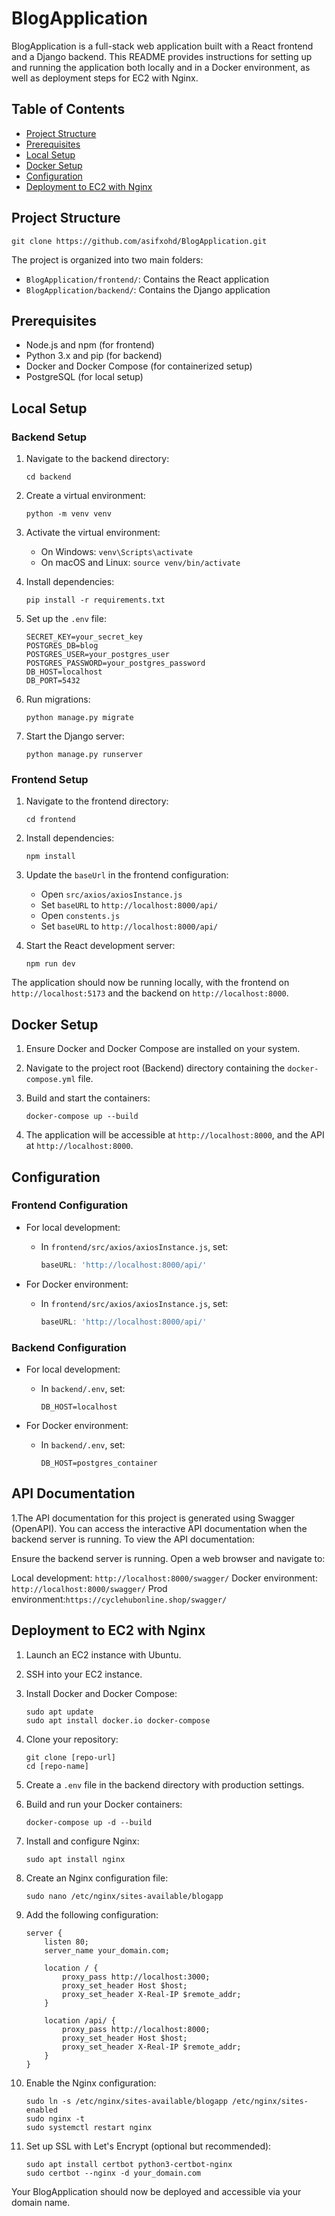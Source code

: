 # BlogApplication

BlogApplication is a full-stack web application built with a React frontend and a Django backend. This README provides instructions for setting up and running the application both locally and in a Docker environment, as well as deployment steps for EC2 with Nginx.

## Table of Contents
- [Project Structure](#project-structure)
- [Prerequisites](#prerequisites)
- [Local Setup](#local-setup)
- [Docker Setup](#docker-setup)
- [Configuration](#configuration)
- [Deployment to EC2 with Nginx](#deployment-to-ec2-with-nginx)

## Project Structure

``` git clone https://github.com/asifxohd/BlogApplication.git ```

The project is organized into two main folders:
- `BlogApplication/frontend/`: Contains the React application
- `BlogApplication/backend/`: Contains the Django application

## Prerequisites

- Node.js and npm (for frontend)
- Python 3.x and pip (for backend)
- Docker and Docker Compose (for containerized setup)
- PostgreSQL (for local setup)

## Local Setup

### Backend Setup

1. Navigate to the backend directory:
   ```
   cd backend
   ```

2. Create a virtual environment:
   ```
   python -m venv venv
   ```

3. Activate the virtual environment:
   - On Windows: `venv\Scripts\activate`
   - On macOS and Linux: `source venv/bin/activate`

4. Install dependencies:
   ```
   pip install -r requirements.txt
   ```

5. Set up the `.env` file:
   ```
   SECRET_KEY=your_secret_key
   POSTGRES_DB=blog
   POSTGRES_USER=your_postgres_user
   POSTGRES_PASSWORD=your_postgres_password
   DB_HOST=localhost
   DB_PORT=5432
   ```

6. Run migrations:
   ```
   python manage.py migrate
   ```

7. Start the Django server:
   ```
   python manage.py runserver
   ```

### Frontend Setup

1. Navigate to the frontend directory:
   ```
   cd frontend
   ```

2. Install dependencies:
   ```
   npm install
   ```

3. Update the `baseUrl` in the frontend configuration:
   - Open `src/axios/axiosInstance.js`
   - Set `baseURL` to `http://localhost:8000/api/`
   - Open `constents.js`
   - Set `baseURL` to `http://localhost:8000/api/`


4. Start the React development server:
   ```
   npm run dev
   ```

The application should now be running locally, with the frontend on `http://localhost:5173` and the backend on `http://localhost:8000`.

## Docker Setup

1. Ensure Docker and Docker Compose are installed on your system.

2. Navigate to the project root (Backend) directory containing the `docker-compose.yml` file.

3. Build and start the containers:
   ```
   docker-compose up --build
   ```

4. The application will be accessible at `http://localhost:8000`, and the API at `http://localhost:8000`.

## Configuration

### Frontend Configuration

- For local development:
  - In `frontend/src/axios/axiosInstance.js`, set:
    ```javascript
    baseURL: 'http://localhost:8000/api/'
    ```

- For Docker environment:
  - In `frontend/src/axios/axiosInstance.js`, set:
    ```javascript
    baseURL: 'http://localhost:8000/api/'
    ```

### Backend Configuration

- For local development:
  - In `backend/.env`, set:
    ```
    DB_HOST=localhost
    ```

- For Docker environment:
  - In `backend/.env`, set:
    ```
    DB_HOST=postgres_container
    ```


## API Documentation

1.The API documentation for this project is generated using Swagger (OpenAPI). You can access the interactive API documentation when the backend server is running.
To view the API documentation:

Ensure the backend server is running.
Open a web browser and navigate to:

Local development: ```http://localhost:8000/swagger/```
Docker environment:``` http://localhost:8000/swagger/```
Prod environment:```https://cyclehubonline.shop/swagger/```



## Deployment to EC2 with Nginx

1. Launch an EC2 instance with Ubuntu.

2. SSH into your EC2 instance.

3. Install Docker and Docker Compose:
   ```
   sudo apt update
   sudo apt install docker.io docker-compose
   ```

4. Clone your repository:
   ```
   git clone [repo-url]
   cd [repo-name]
   ```

5. Create a `.env` file in the backend directory with production settings.

6. Build and run your Docker containers:
   ```
   docker-compose up -d --build
   ```

7. Install and configure Nginx:
   ```
   sudo apt install nginx
   ```

8. Create an Nginx configuration file:
   ```
   sudo nano /etc/nginx/sites-available/blogapp
   ```

9. Add the following configuration:
   ```nginx
   server {
       listen 80;
       server_name your_domain.com;

       location / {
           proxy_pass http://localhost:3000;
           proxy_set_header Host $host;
           proxy_set_header X-Real-IP $remote_addr;
       }

       location /api/ {
           proxy_pass http://localhost:8000;
           proxy_set_header Host $host;
           proxy_set_header X-Real-IP $remote_addr;
       }
   }
   ```

10. Enable the Nginx configuration:
    ```
    sudo ln -s /etc/nginx/sites-available/blogapp /etc/nginx/sites-enabled
    sudo nginx -t
    sudo systemctl restart nginx
    ```

11. Set up SSL with Let's Encrypt (optional but recommended):
    ```
    sudo apt install certbot python3-certbot-nginx
    sudo certbot --nginx -d your_domain.com
    ```

Your BlogApplication should now be deployed and accessible via your domain name.
